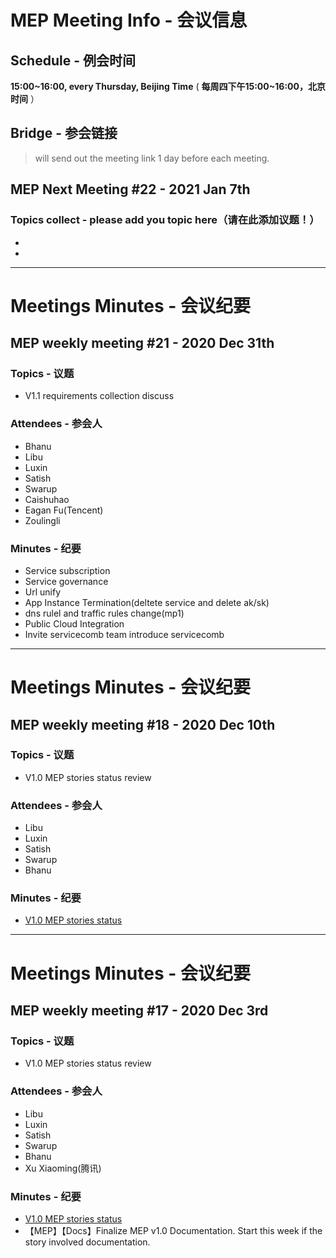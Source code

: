 # MEP Meeting Info - 会议信息

## Schedule - 例会时间
 **15:00~16:00, every Thursday, Beijing Time** 
( **每周四下午15:00~16:00，北京时间** ）

## Bridge - 参会链接
> will send out the meeting link 1 day before each meeting.

## MEP Next Meeting #22 - 2021 Jan 7th

### Topics collect - please add you topic here（请在此添加议题！）
- 
- 
---
# Meetings Minutes - 会议纪要
## MEP weekly meeting #21 - 2020 Dec 31th

### Topics - 议题
- V1.1 requirements collection discuss

### Attendees - 参会人
- Bhanu
- Libu
- Luxin
- Satish
- Swarup
- Caishuhao
- Eagan Fu(Tencent)
- Zoulingli


### Minutes - 纪要
- Service subscription
- Service governance
- Url unify
- App Instance Termination(deltete service and delete ak/sk)
- dns rulel and traffic rules change(mp1)
- Public Cloud Integration
- Invite servicecomb team introduce servicecomb

---
# Meetings Minutes - 会议纪要
## MEP weekly meeting #18 - 2020 Dec 10th

### Topics - 议题
- V1.0 MEP stories status review

### Attendees - 参会人
- Libu
- Luxin
- Satish
- Swarup
- Bhanu

### Minutes - 纪要
- [V1.0 MEP stories status](https://gitee.com/edgegallery/community/blob/master/MEP%20PT/Release%20V1.0/MEP%20Sprint%20Plan.md)

---
# Meetings Minutes - 会议纪要
## MEP weekly meeting #17 - 2020 Dec 3rd

### Topics - 议题
- V1.0 MEP stories status review

### Attendees - 参会人
- Libu
- Luxin
- Satish
- Swarup
- Bhanu
- Xu Xiaoming(腾讯)

### Minutes - 纪要
- [V1.0 MEP stories status](https://gitee.com/edgegallery/community/blob/master/MEP%20PT/Release%20V1.0/MEP%20Sprint%20Plan.md)
- 【MEP】【Docs】Finalize MEP v1.0 Documentation. Start this week if the story involved documentation.
